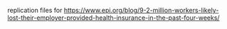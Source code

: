 replication files for 
https://www.epi.org/blog/9-2-million-workers-likely-lost-their-employer-provided-health-insurance-in-the-past-four-weeks/